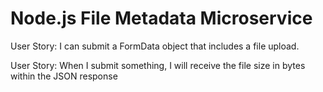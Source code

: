 # Node.js File Metadata Microservice

User Story: I can submit a FormData object that includes a file upload.

User Story: When I submit something, I will receive the file size in bytes within the JSON response

